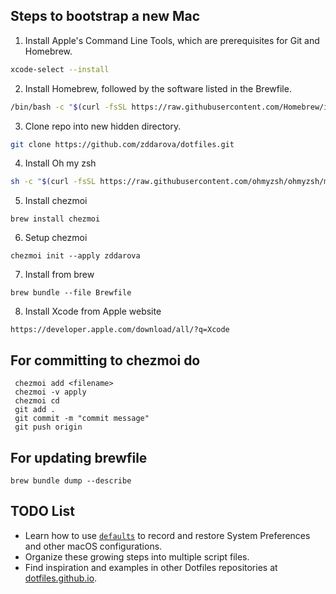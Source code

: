 ## Steps to bootstrap a new Mac

1. Install Apple's Command Line Tools, which are prerequisites for Git and Homebrew.

```zsh
xcode-select --install
```

2. Install Homebrew, followed by the software listed in the Brewfile.

```zsh
/bin/bash -c "$(curl -fsSL https://raw.githubusercontent.com/Homebrew/install/HEAD/install.sh)"
```

3. Clone repo into new hidden directory.
```zsh
git clone https://github.com/zddarova/dotfiles.git
```

4. Install Oh my zsh
```zsh
sh -c "$(curl -fsSL https://raw.githubusercontent.com/ohmyzsh/ohmyzsh/master/tools/install.sh)"
```

5. Install chezmoi
```
brew install chezmoi
```

6. Setup chezmoi 
 ```
 chezmoi init --apply zddarova
 ```

7. Install from brew
 ```
 brew bundle --file Brewfile
 ```
 
 8. Install Xcode from Apple website
```
https://developer.apple.com/download/all/?q=Xcode
```

 ## For committing to chezmoi do

 ```
  chezmoi add <filename>
  chezmoi -v apply
  chezmoi cd
  git add .
  git commit -m "commit message"
  git push origin
 ```

## For updating brewfile

```
brew bundle dump --describe
```


## TODO List

- Learn how to use [`defaults`](https://macos-defaults.com/#%F0%9F%99%8B-what-s-a-defaults-command) to record and restore System Preferences and other macOS configurations.
- Organize these growing steps into multiple script files.
- Find inspiration and examples in other Dotfiles repositories at [dotfiles.github.io](https://dotfiles.github.io/).
